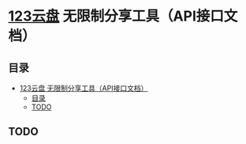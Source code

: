 # [123云盘](https://www.123pan.com) 无限制分享工具（API接口文档）

## 目录

- [123云盘 无限制分享工具（API接口文档）](#123云盘-无限制分享工具api接口文档)
  - [目录](#目录)
  - [TODO](#todo)

## TODO
